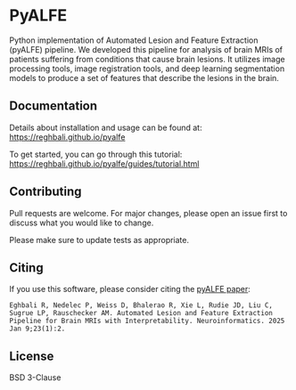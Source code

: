 # PyALFE

Python implementation of Automated Lesion and Feature Extraction (pyALFE) pipeline.
We developed this pipeline for analysis of brain MRIs of patients suffering from conditions that cause brain lesions. It utilizes image processing tools, image registration tools, and deep learning segmentation models to produce a set of features that describe the lesions in the brain.

## Documentation

Details about installation and usage can be found at:
https://reghbali.github.io/pyalfe

To get started, you can go through this tutorial:
https://reghbali.github.io/pyalfe/guides/tutorial.html

## Contributing
Pull requests are welcome. For major changes, please open an issue first to discuss what you would like to change.

Please make sure to update tests as appropriate.

## Citing
If you use this software, please consider citing the [pyALFE paper](https://link.springer.com/article/10.1007/s12021-024-09708-z):

```Eghbali R, Nedelec P, Weiss D, Bhalerao R, Xie L, Rudie JD, Liu C, Sugrue LP, Rauschecker AM. Automated Lesion and Feature Extraction Pipeline for Brain MRIs with Interpretability. Neuroinformatics. 2025 Jan 9;23(1):2.```

## License
BSD 3-Clause
